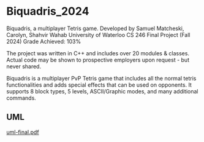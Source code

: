 # Biquadris_2024
Biquadris, a multiplayer Tetris game.
Developed by Samuel Matcheski, Carolyn, Shahvir Wahab
University of Waterloo
CS 246 Final Project (Fall 2024)
Grade Achieved: 103%

The project was written in C++ and includes over 20 modules & classes. Actual code may be shown to prospective employers upon request - but never shared.

Biquadris is a multiplayer PvP Tetris game that includes all the normal tetris functionalities and adds special effects that can be used on opponents.
It supports 8 block types, 5 levels, ASCII/Graphic modes, and many additional commands.

## UML
[uml-final.pdf](https://github.com/user-attachments/files/18308588/uml-final.pdf)



